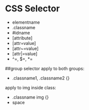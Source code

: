 # CSS Selector
- elementname
- .classname
- #idname
- \[attribute\] 
- \[attr=value\]
- \[attr~=value\]
- \[attr|=value\]
- ^=, $=, *= 

##group selector 
apply to both groups:  
- .classname1, .classname2 {}

apply to img inside class: 
- .classname img {}
- space 
